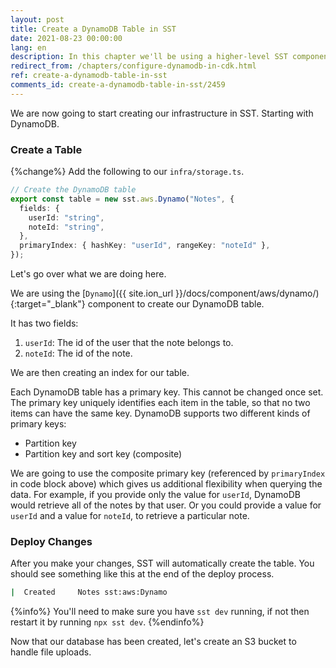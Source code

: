 ```yaml
---
layout: post
title: Create a DynamoDB Table in SST
date: 2021-08-23 00:00:00
lang: en
description: In this chapter we'll be using a higher-level SST component to configure a DynamoDB table.
redirect_from: /chapters/configure-dynamodb-in-cdk.html
ref: create-a-dynamodb-table-in-sst
comments_id: create-a-dynamodb-table-in-sst/2459
---
```


We are now going to start creating our infrastructure in SST. Starting with DynamoDB.

### Create a Table

{%change%} Add the following to our `infra/storage.ts`.

```typescript
// Create the DynamoDB table
export const table = new sst.aws.Dynamo("Notes", {
  fields: {
    userId: "string",
    noteId: "string",
  },
  primaryIndex: { hashKey: "userId", rangeKey: "noteId" },
});
```

Let's go over what we are doing here.

We are using the [`Dynamo`]({{ site.ion_url }}/docs/component/aws/dynamo/){:target="_blank"} component to create our DynamoDB table.

It has two fields:

1. `userId`: The id of the user that the note belongs to.
2. `noteId`: The id of the note.

We are then creating an index for our table.

Each DynamoDB table has a primary key. This cannot be changed once set. The primary key uniquely identifies each item in the table, so that no two items can have the same key. DynamoDB supports two different kinds of primary keys:

- Partition key
- Partition key and sort key (composite)

We are going to use the composite primary key (referenced by `primaryIndex` in code block above) which gives us additional flexibility when querying the data. For example, if you provide only the value for `userId`, DynamoDB would retrieve all of the notes by that user. Or you could provide a value for `userId` and a value for `noteId`, to retrieve a particular note.

### Deploy Changes

After you make your changes, SST will automatically create the table. You should see something like this at the end of the deploy process.

```bash
|  Created     Notes sst:aws:Dynamo
```

{%info%}
You'll need to make sure you have `sst dev` running, if not then restart it by running `npx sst dev`.
{%endinfo%}

Now that our database has been created, let's create an S3 bucket to handle file uploads.
